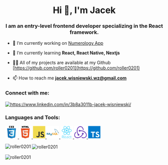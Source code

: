 <h1 align="center">Hi 👋, I'm Jacek</h1>
<h3 align="center">I am an entry-level frontend developer specializing in the React framework.</h3>

- 🔭 I’m currently working on [Numerology App](https://github.com/AdiiDev/Numerology)

- 🌱 I’m currently learning **React, React Native, Nextjs**

- 👨‍💻 All of my projects are available at my Github [https://github.com/roller0201](https://github.com/roller0201)

- 📫 How to reach me **jacek.wisniewski.wz@gmail.com**

<h3 align="left">Connect with me:</h3>
<p align="left">
<a href="https://linkedin.com/in/https://www.linkedin.com/in/3b8a3011b-jacek-wisniewski/" target="blank"><img align="center" src="https://raw.githubusercontent.com/rahuldkjain/github-profile-readme-generator/master/src/images/icons/Social/linked-in-alt.svg" alt="https://www.linkedin.com/in/3b8a3011b-jacek-wisniewski/" height="30" width="40" /></a>
</p>

<h3 align="left">Languages and Tools:</h3>
<p align="left"> <a href="https://www.w3schools.com/css/" target="_blank" rel="noreferrer"> <img src="https://raw.githubusercontent.com/devicons/devicon/master/icons/css3/css3-original-wordmark.svg" alt="css3" width="40" height="40"/> </a> <a href="https://www.w3.org/html/" target="_blank" rel="noreferrer"> <img src="https://raw.githubusercontent.com/devicons/devicon/master/icons/html5/html5-original-wordmark.svg" alt="html5" width="40" height="40"/> </a> <a href="https://developer.mozilla.org/en-US/docs/Web/JavaScript" target="_blank" rel="noreferrer"> <img src="https://raw.githubusercontent.com/devicons/devicon/master/icons/javascript/javascript-original.svg" alt="javascript" width="40" height="40"/> </a> <a href="https://www.mysql.com/" target="_blank" rel="noreferrer"> <img src="https://raw.githubusercontent.com/devicons/devicon/master/icons/mysql/mysql-original-wordmark.svg" alt="mysql" width="40" height="40"/> </a> <a href="https://reactjs.org/" target="_blank" rel="noreferrer"> <img src="https://raw.githubusercontent.com/devicons/devicon/master/icons/react/react-original-wordmark.svg" alt="react" width="40" height="40"/> </a> <a href="https://redux.js.org" target="_blank" rel="noreferrer"> <img src="https://raw.githubusercontent.com/devicons/devicon/master/icons/redux/redux-original.svg" alt="redux" width="40" height="40"/> </a> <a href="https://www.typescriptlang.org/" target="_blank" rel="noreferrer"> <img src="https://raw.githubusercontent.com/devicons/devicon/master/icons/typescript/typescript-original.svg" alt="typescript" width="40" height="40"/> </a> </p>

<p><img align="left" src="https://github-readme-stats.vercel.app/api/top-langs?username=roller0201&show_icons=true&locale=en&layout=compact" alt="roller0201" /></p>

<p>&nbsp;<img align="center" src="https://github-readme-stats.vercel.app/api?username=roller0201&show_icons=true&locale=en" alt="roller0201" /></p>

<p><img align="center" src="https://github-readme-streak-stats.herokuapp.com/?user=roller0201&" alt="roller0201" /></p>

